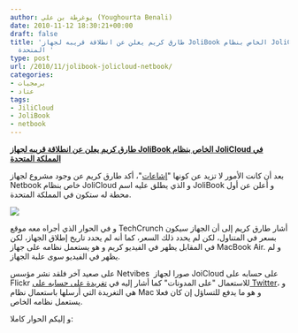 ```yaml
---
author: يوغرطة بن علي (Youghourta Benali)
date: 2010-11-12 18:30:21+00:00
draft: false
title: 'طارق كريم يعلن عن انطلاقة قريبه لجهاز JoliBook الخاص بنظام JoliCloud في المملكة
  المتحدة '
type: post
url: /2010/11/jolibook-jolicloud-netbook/
categories:
- برمجيات
- عتاد
tags:
- JiliCloud
- JoliBook
- netbook
---
```


**[طارق كريم يعلن عن انطلاقة قريبه لجهاز JoliBook الخاص بنظام JoliCloud في المملكة المتحدة](https://www.it-scoop.com/2010/11/jolibook-jolicloud-netbook/)**




بعد أن كانت الأمور لا تزيد عن كونها "[إشاعات](https://www.it-scoop.com/2010/10/jolicloud-jolibook-netbook/)"، أكد طارق كريم عن وجود مشروع لجهاز Netbook خاص بنظام JoliCloud و الذي يطلق عليه اسم JoliBook و أعلن عن أول محطة له ستكون في المملكة المتحدة.


[![](http://farm5.static.flickr.com/4107/5169606200_f5064183c1.jpg )
](https://www.it-scoop.com/2010/11/jolibook-jolicloud-netbook/)

و في الحوار الذي أجراه معه موقع TechCrunch أشار طارق كريم إلى أن الجهاز سيكون بسعر في المتناول، لكن لم يحدد ذلك السعر، كما أنه لم يحدد تاريخ إطلاق الجهاز، لكن في المقابل يظهر في الفيديو كريم و هو يستعمل نظامه على جهاز MacBook Air. و لم يظهر في الفيديو سوى علبة الجهاز.

على صعيد آخر فلقد نشر مؤسس Netvibes  صورا لجهاز JoiCloud على حسابه على Flickr للاستعمال "على المدونات" كما أشار إليه في [تغريدة على حسابه على Twitter](http://twitter.com/tariqkrim/status/3094661862260738)، و هي التغريدة التي أرسلها باستعمال نظام Mac و هو ما يدفع للتساؤل إن كان فعلا يستعمل نظامه الخاص.

و إليكم الحوار كاملا:

<!-- more -->

